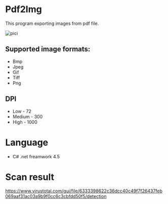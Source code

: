 # Pdf2Img
This program exporting images from pdf file.

![pici](https://user-images.githubusercontent.com/51339282/151941984-a283a5d5-22fd-4515-bb85-a685c52c7d2e.PNG)



## Supported image formats:
- Bmp 
- Jpeg
- Gif 
- Tiff
- Png

## DPI
- Low - 72 
- Medium - 300
- High - 1000

# Language
- C# .net freamwork 4.5

# Scan result 
https://www.virustotal.com/gui/file/6333398622c36dcc40c49f7f26437feb069aaf31ac03a9b9f0cc6c3cbfdd50f5/detection





